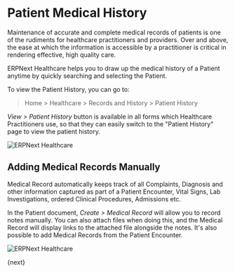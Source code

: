 <!-- add-breadcrumbs -->
# Patient Medical History

Maintenance of accurate and complete medical records of patients is one of the rudiments for healthcare practitioners and providers. Over and above, the ease at which the information is accessible by a practitioner is critical in rendering effective, high quality care.

ERPNext Healthcare helps you to draw up the medical history of a Patient anytime by quickly searching and selecting the Patient.

To view the Patient History, you can go to:

> Home > Healthcare > Records and History > Patient History

_View > Patient History_ button is available in all forms which Healthcare Practitioners use, so that they can easily switch to the "Patient  History" page to view the patient history.

<img class="screenshot" alt="ERPNext Healthcare" src="{{docs_base_url}}/assets/img/healthcare/medical_record_1.png">

## Adding Medical Records Manually

Medical Record automatically keeps track of all Complaints, Diagnosis and other information captured as part of a Patient Encounter, Vital Signs, Lab Investigations, ordered Clinical Procedures, Admissions etc.

In the Patient document, _Create > Medical Record_ will allow you to record notes manually. You can also attach files when doing this, and the Medical Record will display links to the attached file alongside the notes. It's also possible to add Medical Records from the Patient Encounter.

<img class="screenshot" alt="ERPNext Healthcare" src="{{docs_base_url}}/assets/img/healthcare/medical_record_2.png">

{next}
